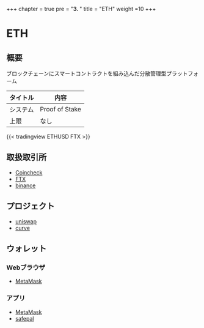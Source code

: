 +++
chapter = true
pre = "<b>3. </b>"
title = "ETH"
weight =10 
+++

# ETH

## 概要

ブロックチェーンにスマートコントラクトを組み込んだ分散管理型プラットフォーム  


タイトル | 内容
---|---
システム| Proof of Stake
上限| なし

{{< tradingview ETHUSD FTX >}}

## 取扱取引所

- [Coincheck](https://coincheck.com/ja/)  
- [FTX](https://ftx.com/#a=34339172)  
- [binance](https://accounts.binance.com/ja/register?ref=25096395)

## プロジェクト
- [uniswap](/eth/uniswap/)
- [curve](/eth/curve/)

## ウォレット

### Webブラウザ
- [MetaMask](https://metamask.io)

### アプリ
- [MetaMask](https://metamask.io)
- [safepal](https://safepal.io)


